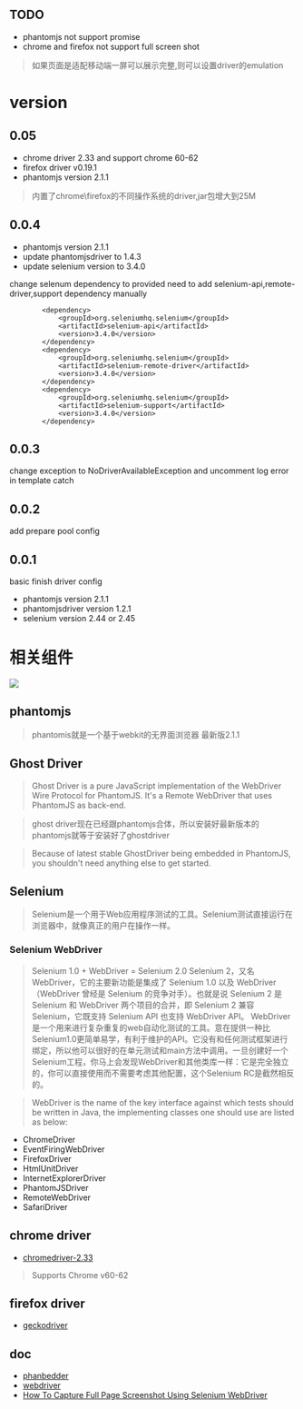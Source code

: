 ## TODO
- phantomjs not support promise
- chrome and firefox not support full screen shot
>如果页面是适配移动端一屏可以展示完整,则可以设置driver的emulation

# version
## 0.05
- chrome driver 2.33 and support chrome 60-62
- firefox driver v0.19.1
- phantomjs version 2.1.1

>内置了chrome\firefox的不同操作系统的driver,jar包增大到25M

## 0.0.4
- phantomjs version 2.1.1
- update phantomjsdriver to 1.4.3
- update selenium version to 3.4.0

change selenum dependency to provided
need to add selenium-api,remote-driver,support dependency manually
```
        <dependency>
			<groupId>org.seleniumhq.selenium</groupId>
			<artifactId>selenium-api</artifactId>
			<version>3.4.0</version>
		</dependency>
		<dependency>
			<groupId>org.seleniumhq.selenium</groupId>
			<artifactId>selenium-remote-driver</artifactId>
			<version>3.4.0</version>
		</dependency>
		<dependency>
			<groupId>org.seleniumhq.selenium</groupId>
			<artifactId>selenium-support</artifactId>
			<version>3.4.0</version>
		</dependency>
```

## 0.0.3
change exception to NoDriverAvailableException
and uncomment log error in template catch

## 0.0.2
add prepare pool config

## 0.0.1
basic finish driver config
- phantomjs version 2.1.1
- phantomjsdriver version 1.2.1
- selenium version 2.44 or 2.45

# 相关组件
![](https://assertselenium.files.wordpress.com/2013/03/screen-shot-2013-03-24-at-11-54-01-pm.png)

## phantomjs
>phantomis就是一个基于webkit的无界面浏览器
>最新版2.1.1

## Ghost Driver
>Ghost Driver is a pure JavaScript implementation of the WebDriver Wire Protocol for PhantomJS. It's a Remote WebDriver that uses PhantomJS as back-end.

>ghost driver现在已经跟phantomjs合体，所以安装好最新版本的phantomjs就等于安装好了ghostdriver

>Because of latest stable GhostDriver being embedded in PhantomJS, you shouldn't need anything else to get started.

## Selenium
>Selenium是一个用于Web应用程序测试的工具。Selenium测试直接运行在浏览器中，就像真正的用户在操作一样。

### Selenium WebDriver
>Selenium 1.0 + WebDriver = Selenium 2.0
>Selenium 2，又名 WebDriver，它的主要新功能是集成了 Selenium 1.0 以及 WebDriver（WebDriver 曾经是 Selenium 的竞争对手）。也就是说 Selenium 2 是 Selenium 和 WebDriver 两个项目的合并，即 Selenium 2 兼容 Selenium，它既支持 Selenium API 也支持 WebDriver API。 WebDriver是一个用来进行复杂重复的web自动化测试的工具。意在提供一种比Selenium1.0更简单易学，有利于维护的API。它没有和任何测试框架进行绑定，所以他可以很好的在单元测试和main方法中调用。一旦创建好一个Selenium工程，你马上会发现WebDriver和其他类库一样：它是完全独立的，你可以直接使用而不需要考虑其他配置，这个Selenium RC是截然相反的。

>WebDriver is the name of the key interface against which tests should be written in Java, the implementing classes one should use are listed as below:

- ChromeDriver
- EventFiringWebDriver
- FirefoxDriver
- HtmlUnitDriver
- InternetExplorerDriver
- PhantomJSDriver
- RemoteWebDriver
- SafariDriver

## chrome driver
- [chromedriver-2.33](http://chromedriver.storage.googleapis.com/index.html?path=2.33/)
>Supports Chrome v60-62

## firefox driver
- [geckodriver](https://github.com/mozilla/geckodriver/releases)

## doc
- [phanbedder](https://github.com/anthavio/phanbedder)
- [webdriver](http://www.51testing.com/zhuanti/webdriver.htm)
- [How To Capture Full Page Screenshot Using Selenium WebDriver](http://www.softwaretestingmaterial.com/how-to-capture-full-page-screenshot-using-selenium-webdriver/)